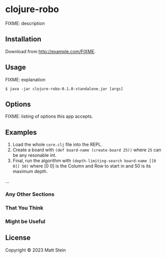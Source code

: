 # clojure-robo

FIXME: description

## Installation

Download from http://example.com/FIXME.

## Usage

FIXME: explanation

    $ java -jar clojure-robo-0.1.0-standalone.jar [args]

## Options

FIXME: listing of options this app accepts.

## Examples

1. Load the whole `core.clj` file into the REPL.
2. Create a board with `(def board-name (create-board 25))` where `25` can be any resonable int.
3. Final, run the algorithm with `(depth-limiting-search board-name [[0 0]] 50)` where [0 0] is the Column and Row to start in and 50 is its maximum depth.

...

### Any Other Sections
### That You Think
### Might be Useful

## License

Copyright © 2023 Matt Stein
